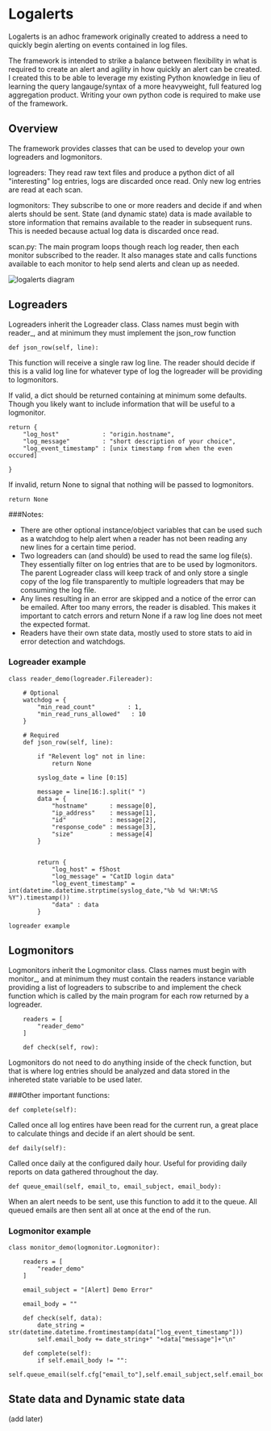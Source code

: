# Logalerts
Logalerts is an adhoc framework originally created to address a need to quickly begin alerting on events contained in log files. 

The framework is intended to strike a balance between flexibility in what is required to create an alert and agility in how quickly an alert 
can be created. I created this to be able to leverage my existing Python knowledge in lieu of learning the query langauge/syntax of a more 
heavyweight, full featured log aggregation product. Writing your own python code is required to make use of the framework.



## Overview
The framework provides classes that can be used to develop your own logreaders and logmonitors.

logreaders: They read raw text files and produce a python dict of all "interesting" log entries, logs are discarded once read. Only
new log entries are read at each scan.

logmonitors: They subscribe to one or more readers and decide if and when alerts should be sent. State (and dynamic state) data 
is made available to store information that remains available to the reader in subsequent runs. This is needed because actual log
data is discarded once read.

scan.py: The main program loops though reach log reader, then each monitor subscribed to the reader. It also manages state and
calls functions available to each monitor to help send alerts and clean up as needed.

![logalerts diagram](https://user-images.githubusercontent.com/5790350/122435800-ed97f880-cf5d-11eb-9088-a862c244572a.png)



## Logreaders

Logreaders inherit the Logreader class. Class names must begin with reader_, and at minimum they must implement the
json_row function

```
def json_row(self, line): 
```

This function will receive a single raw log line. The reader should decide if this is a valid log line for whatever type of log
the logreader will be providing to logmonitors.

If valid, a dict should be returned containing at minimum some defaults. Though you likely want to include information that will be
useful to a logmonitor.

```
return {
    "log_host"            : "origin.hostname",
    "log_message"         : "short description of your choice",
    "log_event_timestamp" : [unix timestamp from when the even occured]

}
```

If invalid, return None to signal that nothing will be passed to logmonitors.
```
return None
```

###Notes:
* There are other optional instance/object variables that can be used such as a watchdog to help alert when a reader has not been
reading any new lines for a certain time period.
* Two logreaders can (and should) be used to read the same log file(s). They essentially filter on log entries that are to be used
by logmonitors. The parent Logreader class will keep track of and only store a single copy of the log file transparently to multiple
logreaders that may be consuming the log file.
* Any lines resulting in an error are skipped and a notice of the error can be emailed. After too many errors, the reader is disabled. 
This makes it important to catch errors and return None if a raw log line does not meet the expected format.
* Readers have their own state data, mostly used to store stats to aid in error detection and watchdogs.


### Logreader example
```text
class reader_demo(logreader.Filereader):

    # Optional
    watchdog = {
        "min_read_count"         : 1,
        "min_read_runs_allowed"   : 10
    }

    # Required
    def json_row(self, line):

        if "Relevent log" not in line:
            return None

        syslog_date = line [0:15]

        message = line[16:].split(" ")
        data = {
            "hostname"      : message[0],
            "ip_address"    : message[1],
            "id"            : message[2],
            "response_code" : message[3],
            "size"          : message[4]
        }


        return {
            "log_host" = f5host
            "log_message" = "CatID login data"
            "log_event_timestamp" = int(datetime.datetime.strptime(syslog_date,"%b %d %H:%M:%S %Y").timestamp())
            "data" : data
        }

logreader example
```



## Logmonitors

Logmonitors inherit the Logmonitor class. Class names must begin with monitor_, and at minimum they must contain the readers
instance variable providing a list of logreaders to subscribe to and implement the check function which is called by the main
program for each row returned by a logreader.

```
    readers = [
        "reader_demo"
    ]

    def check(self, row):
```

Logmonitors do not need to do anything inside of the check function, but that is where log entries should be analyzed and data
stored in the inhereted state variable to be used later.

###Other important functions:

```
def complete(self):
```
Called once all log entires have been read for the current run, a great place to calculate things and decide if an alert should be
sent.



```
def daily(self):
```
Called once daily at the configured daily hour. Useful for providing daily reports on data gathered throughout the day.



```
def queue_email(self, email_to, email_subject, email_body):
```
When an alert needs to be sent, use this function to add it to the queue. All queued emails are then sent all at once at the 
end of the run.



### Logmonitor example
```
class monitor_demo(logmonitor.Logmonitor):

    readers = [
        "reader_demo"
    ]

    email_subject = "[Alert] Demo Error"

    email_body = ""

    def check(self, data):
        date_string = str(datetime.datetime.fromtimestamp(data["log_event_timestamp"]))
        self.email_body += date_string+" "+data["message"]+"\n"

    def complete(self):
        if self.email_body != "":
            self.queue_email(self.cfg["email_to"],self.email_subject,self.email_body)
```


## State data and Dynamic state data

(add later)
